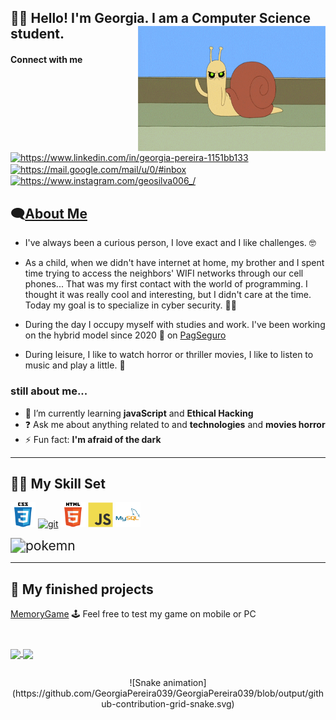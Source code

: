 ## 	  👨‍💻 Hello! I'm Georgia. I am a Computer Science student.  					<img src ="caracol.gif" align="right" width="300vw" height="200vw" > ##

####         Connect with me ####

<a href="https://www.linkedin.com/in/georgia-pereira-1151bb133" target="blank"><img align="center" src="https://cdn-icons-png.flaticon.com/512/3128/3128329.png" alt="https://www.linkedin.com/in/georgia-pereira-1151bb133" height="30" width="40" /></a><a href="https://mail.google.com/mail/u/0/#inbox" target="blank"><img align="center" src="https://cdn-icons-png.flaticon.com/512/324/324123.png" alt="https://mail.google.com/mail/u/0/#inbox" height="30" width="40" /></a> <a href="https://www.instagram.com/geosilva006_/" target="blank"><img align="center" src="https://cdn-icons-png.flaticon.com/512/408/408707.png" alt="https://www.instagram.com/geosilva006_/" height="30" width="40" /></a>

## 🗨[About Me](https://georgiapereira039.github.io/GeorgiaPereira039/)  ##

- I've always been a curious person, I love exact and I like challenges. 🤓
- As a child, when we didn't have internet at home, my brother and I spent time trying to access the neighbors' WIFI networks through our cell phones... That was my first contact with the world of programming. I thought it was really cool and interesting, but I didn't care at the time. Today my goal is to specialize in cyber security. 🐱‍💻

- During the day I occupy myself with studies and work. I've been working on the hybrid model since 2020 🚀 on [PagSeguro](https://pagseguro.uol.com.br/#rmcl)

- During leisure, I like to watch horror or thriller movies, I like to listen to music and play a little. 👻

### still about me... ###

- 🌱 I’m currently learning **javaScript** and **Ethical Hacking**
- ❓ Ask me about anything related to and **technologies** and **movies horror**
- ⚡ Fun fact: **I'm afraid of the dark**


_____________________________________________________________________________________________________________________________________________________________________________________________________________________________________________________________________________________________________________________________________________________________________



## 🐱‍🐉 My Skill Set

<p align="left"> <a href="https://www.w3schools.com/css/" target="_blank" rel="noreferrer"> <img src="https://raw.githubusercontent.com/devicons/devicon/master/icons/css3/css3-original-wordmark.svg" alt="css3" width="40" height="40"/></a>
    <a href="https://git-scm.com/" target="_blank" rel="noreferrer"> <img src="https://www.vectorlogo.zone/logos/git-scm/git-scm-icon.svg" alt="git" width="40" height="40"/></a>
    <a href="https://www.w3.org/html/" target="_blank" rel="noreferrer"><img src="https://raw.githubusercontent.com/devicons/devicon/master/icons/html5/html5-original-wordmark.svg" alt="html5" width="40" height="40"/></a>
    <a href="https://developer.mozilla.org/en-US/docs/Web/JavaScript" target="_blank" rel="noreferrer"> <img src="https://raw.githubusercontent.com/devicons/devicon/master/icons/javascript/javascript-original.svg" alt="javascript" width="40" height="40"/></a>
    <a href="https://www.mysql.com/" target="_blank" rel="noreferrer"> <img src="https://raw.githubusercontent.com/devicons/devicon/master/icons/mysql/mysql-original-wordmark.svg" alt="mysql" width="40" height="40"/> </a> 

</p><img src="https://www.imagensanimadas.com/data/media/1446/pokemon-imagem-animada-0098.gif" alt="pokemn" align="center" style="zoom:150%;" />

_____________________________________________________________________________________________________________________________________________________________________________________________________________________________________________________________________________________________________________________________________________________________________



## 👾 My finished projects ## 
[MemoryGame](https://georgiapereira039.github.io/MemoriaGame/jogo.html) 🕹 Feel free to test my game on mobile or PC



# #
<a href="https://github.com/GeorgiaPereira039/GeorgiaPereira039">
  <img align="center" src="https://github-readme-stats.vercel.app/api?username=GeorgiaPereira039&show_icons=true&theme=tokyonight&border_radius=30" />
</a>
<a href="https://github.com/GeorgiaPereira039/GeorgiaPereira039">
  <img align="center" src="https://github-readme-stats.vercel.app/api/top-langs/?username=GeorgiaPereira039&show_icons=true&theme=tokyonight&border_radius=30&layout=compact"/></a>

  ##  #
  <div align="center">
  ![Snake animation](https://github.com/GeorgiaPereira039/GeorgiaPereira039/blob/output/github-contribution-grid-snake.svg)
</div>

